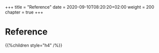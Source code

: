 +++
title = "Reference"
date = 2020-09-10T08:20:20+02:00
weight = 200
chapter = true
+++

# Reference

{{%children style="h4" /%}}